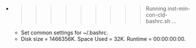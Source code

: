 * >>>>>>>>> Running inst-min-con-cld-bashrc.sh ...
  * Set common settings for ~/.bashrc.
  * Disk size = 1466356K. Space Used = 32K. Runtime = 00:00:00:00.
